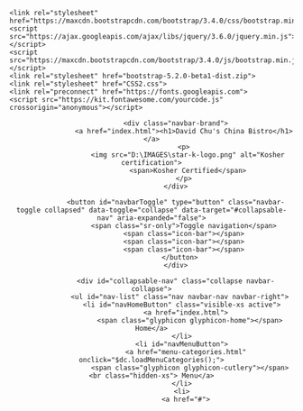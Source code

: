 <!DOCTYPE html>
<html lang="en">
<head>
    <meta charset="UTF-8">
    <meta http-equiv="X-UA-Compatible" content="IE=edge">
    <meta name="viewport" content="width=device-width, initial-scale=1.0">
    <title>David Chu's China Bistro</title>

    <link rel="stylesheet" href="https://maxcdn.bootstrapcdn.com/bootstrap/3.4.0/css/bootstrap.min.css">
    <script src="https://ajax.googleapis.com/ajax/libs/jquery/3.6.0/jquery.min.js"></script>
    <script src="https://maxcdn.bootstrapcdn.com/bootstrap/3.4.0/js/bootstrap.min.js"></script>
    <link rel="stylesheet" href="bootstrap-5.2.0-beta1-dist.zip">
    <link rel="stylesheet" href="CSS2.css">
    <link rel="preconnect" href="https://fonts.googleapis.com">
    <script src="https://kit.fontawesome.com/yourcode.js" crossorigin="anonymous"></script>
    
<link rel="preconnect" href="https://fonts.gstatic.com" crossorigin>
<link href='https://fonts.googleapis.com/css?family=Oxygen:400,300,700' rel='stylesheet' type='text/css'>
<link href='https://fonts.googleapis.com/css?family=Lora' rel='stylesheet' type='text/css'>
</head>
<body>
    <header>
        <nav id="header-nav" class="navbar navbar-default">
          <div class="container">
            <div class="navbar-header">
                <a href="index.html" class="pull-left visible-md visible-lg">
                  <div id="logo-img" alt="Logo image"></div>
                </a>

                <div class="navbar-brand">
                    <a href="index.html"><h1>David Chu's China Bistro</h1></a>
                    <p>
                      <img src="D:\IMAGES\star-k-logo.png" alt="Kosher certification">
                      <span>Kosher Certified</span>
                    </p>
                </div>

                <button id="navbarToggle" type="button" class="navbar-toggle collapsed" data-toggle="collapse" data-target="#collapsable-nav" aria-expanded="false">
                    <span class="sr-only">Toggle navigation</span>
                    <span class="icon-bar"></span>
                    <span class="icon-bar"></span>
                    <span class="icon-bar"></span>
                  </button>
                </div>
                
                <div id="collapsable-nav" class="collapse navbar-collapse">
                  <ul id="nav-list" class="nav navbar-nav navbar-right">
                   <li id="navHomeButton" class="visible-xs active">
                     <a href="index.html">
                       <span class="glyphicon glyphicon-home"></span> Home</a>
                   </li>
                   <li id="navMenuButton">
                     <a href="menu-categories.html" onclick="$dc.loadMenuCategories();">
                       <span class="glyphicon glyphicon-cutlery"></span><br class="hidden-xs"> Menu</a>
                   </li>
                   <li>
                     <a href="#">
                       <span class="glyphicon glyphicon-info-sign"></span><br class="hidden-xs"> About</a>
                   </li>
                   <li>
                     <a href="#">
                       <span class="glyphicon glyphicon-certificate"></span><br class="hidden-xs"> Awards</a>
                   </li>
                   <li id="phone" class="hidden-xs">
                     <a href="tel:410-602-5008">
                       <span>410-602-5008</span></a><div>* We Deliver</div>
                   </li>
                  </ul><!-- #nav-list -->
                </div><!-- .collapse .navbar-collapse -->
          </div>
        </nav>
    </header>

    <div id="call-btn" class="visible-xs">
      <a class="btn" href="tel:410-602-5008">
      <span class="glyphicon glyphicon-earphone"></span>
      410-602-5008
      </a>
    </div>
    <div id="xs-deliver" class="text-center visible-xs">* We Deliver</div>

   
  
    <div id="main-content" class="container">
      <div class="jumbotron">
        <img src="![jumbotron_768](https://user-images.githubusercontent.com/107862323/176472041-400db446-7434-46fe-9324-033dea1184a2.jpg)" alt="picture of restarunt" class="img-responsive visible-xs">
      </div>
        <div id="home-tiles" class="row">
          <div class="col-md-4 col-sm-6 col-xs-12">
            <a href="menu-categories.html"><div id="menu-tile"><span>menu</span></div></a>
          </div>
            <div class="col-md-4 col-sm-6 col-xs-12">
              <a href="single-categories.html"><div id="specials-tile"><span>specials</span></div></a>
            </div>
              <div class="col-md-4 col-sm-12 col-xs-12">
                  <a href="https://goo.gl/maps/DsSgRPt3gSG53Vpb9" target="_blank">
                    <div id="map-tile">
                      <iframe src="https://www.google.com/maps/embed?pb=!1m18!1m12!1m3!1d3084.6752464097885!2d-76.71388214998836!3d39.36359027940089!2m3!1f0!2f0!3f0!3m2!1i1024!2i768!4f13.1!3m3!1m2!1s0x89c81a14e7817803%3A0xab20a0e99daa17ea!2sDavid%20Chu&#39;s%20China%20Bistro!5e0!3m2!1sen!2sin!4v1656171700875!5m2!1sen!2sin" width="600" height="450" style="border:0;" allowfullscreen="" loading="lazy" referrerpolicy="no-referrer-when-downgrade"></iframe>
                      <span>map</span>
                    </div>
                  </a>
              </div>
        </div>
    </div>
  
    <footer class="panel-footer">
      <div class="container">
        <div class="row">
          <section id="hours" class="col-sm-4">
            <span>Hours:</span><br>
            Sun-Thurs: 11:15am - 10:00pm<br>
            Fri: 11:15am - 2:30pm<br>
            Saturday Closed
            <hr class="visible-xs">
          </section>
          <section id="address" class="col-sm-4">
            <span>Address:</span><br>
            7105 Reisterstown Road<br>
            Baltimore, MD 21215
            <p>* Delivery area within 3-4 miles, with minimum order of $20 plus $3 charge for all deliveries.</p>
            <hr class="visible-xs">
          </section>
          <section id="testimonials" class="col-sm-4">
            <p>"The best Chinese restaurant I've been to! And that's saying a lot, since I've been to many!"</p>
            <p>"Amazing food! Great service! Couldn't ask for more! I'll be back again and again!"</p>
          </section>
        </div>
        <div class="text-center">&copy; Copyright David Chu's China Bistro 2016</div>
      </div>
    </footer>
  



    <!-- jQuery (Bootstrap JS plugins depend on it) -->
   <script src="js/jquery-3.6.0.js"></script>
   <script src="js/bootstrap.min.js"></script>
   <script src="js/ajax-utils.js"></script>
   <script src="js/script.js"></script>
</body>
</html>
